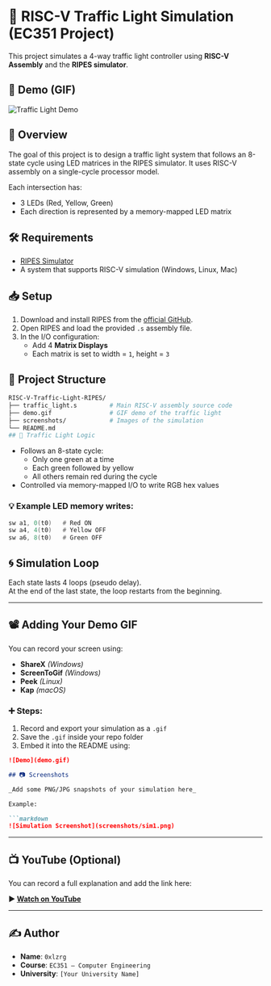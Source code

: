 # 🚦 RISC-V Traffic Light Simulation (EC351 Project)

This project simulates a 4-way traffic light controller using **RISC-V Assembly** and the **RIPES simulator**.

## 📸 Demo (GIF)
<!-- Insert your GIF demo here -->
![Traffic Light Demo](path/to/demo.gif)

## 🎯 Overview

The goal of this project is to design a traffic light system that follows an 8-state cycle using LED matrices in the RIPES simulator. It uses RISC-V assembly on a single-cycle processor model.

Each intersection has:
- 3 LEDs (Red, Yellow, Green)
- Each direction is represented by a memory-mapped LED matrix

## 🛠 Requirements

- [RIPES Simulator](https://github.com/mortbopet/Ripes)
- A system that supports RISC-V simulation (Windows, Linux, Mac)

## 📥 Setup

1. Download and install RIPES from the [official GitHub](https://github.com/mortbopet/Ripes/releases).
2. Open RIPES and load the provided `.s` assembly file.
3. In the I/O configuration:
   - Add 4 **Matrix Displays**
   - Each matrix is set to width = `1`, height = `3`

## 🧠 Project Structure

```bash
RISC-V-Traffic-Light-RIPES/
├── traffic_light.s         # Main RISC-V assembly source code
├── demo.gif                # GIF demo of the traffic light
├── screenshots/            # Images of the simulation
└── README.md
## 🚦 Traffic Light Logic
```

- Follows an 8-state cycle:
  - Only one green at a time
  - Each green followed by yellow
  - All others remain red during the cycle
- Controlled via memory-mapped I/O to write RGB hex values

### 💡 Example LED memory writes:

```asm
sw a1, 0(t0)   # Red ON
sw a4, 4(t0)   # Yellow OFF
sw a6, 8(t0)   # Green OFF
```
## 🌀 Simulation Loop

Each state lasts 4 loops (pseudo delay).  
At the end of the last state, the loop restarts from the beginning.

---

## 📽 Adding Your Demo GIF

You can record your screen using:

- **ShareX** *(Windows)*
- **ScreenToGif** *(Windows)*
- **Peek** *(Linux)*
- **Kap** *(macOS)*

### ➕ Steps:

1. Record and export your simulation as a `.gif`
2. Save the `.gif` inside your repo folder
3. Embed it into the README using:

```markdown
![Demo](demo.gif)

## 📷 Screenshots

_Add some PNG/JPG snapshots of your simulation here_

Example:

```markdown
![Simulation Screenshot](screenshots/sim1.png)
```

---

## 📺 YouTube (Optional)

You can record a full explanation and add the link here:

**▶️ [Watch on YouTube](https://youtube.com/your-video)**

---

## ✍️ Author

- **Name**: `0xlzrg`  
- **Course**: `EC351 – Computer Engineering`  
- **University**: `[Your University Name]`
